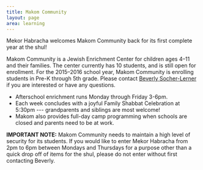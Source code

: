 ```yaml
---
title: Makom Community
layout: page
area: learning
---
```


Mekor Habracha welcomes Makom Community back for its first complete year at the shul! 

Makom Community is a Jewish Enrichment Center for children ages 4–11 and their families. The center currently has 10 students, and is still open for enrollment. For the 2015–2016 school year, Makom Community is enrolling students in Pre-K through 5th grade. Please contact [Beverly Socher-Lerner](beverly@makomcommunity.org) if you are interested or have any questions. 

- Afterschool enrichment runs Monday through Friday 3-6pm. 
- Each week concludes with a joyful Family Shabbat Celebration at 5:30pm --- grandparents and siblings are most welcome! 
- Makom also provides full-day camp programming when schools are closed and parents need to be at work.

**IMPORTANT NOTE:** Makom Community needs to maintain a high level of security for its students. If you would like to enter Mekor Habracha from 2pm to 6pm between Mondays and Thursdays for a purpose other than a quick drop off of items for the shul, please do not enter without first contacting Beverly.